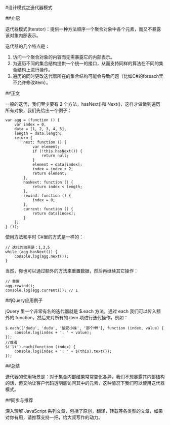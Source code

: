 #设计模式之迭代器模式

##介绍

迭代器模式(Iterator)：提供一种方法顺序一个聚合对象中各个元素，而又不暴露该对象内部表示。

迭代器的几个特点是：


1. 访问一个聚合对象的内容而无需暴露它的内部表示。
2. 为遍历不同的集合结构提供一个统一的接口，从而支持同样的算法在不同的集合结构上进行操作。
3. 遍历的同时更改迭代器所在的集合结构可能会导致问题（比如C#的foreach里不允许修改item）。

##正文

一般的迭代，我们至少要有 2 个方法，hasNext()和 Next()，这样才做做到遍历所有对象，我们先给出一个例子：

```
var agg = (function () {
    var index = 0,
    data = [1, 2, 3, 4, 5],
    length = data.length;
    return {
        next: function () {
            var element;
            if (!this.hasNext()) {
                return null;
            }
            element = data[index];
            index = index + 2;
            return element;
        },
        hasNext: function () {
            return index < length;
        },
        rewind: function () {
            index = 0;
        },
        current: function () {
            return data[index];
        }
    };
} ());
```

使用方法和平时 C#里的方式是一样的：

```
// 迭代的结果是：1,3,5
while (agg.hasNext()) {
    console.log(agg.next());
}
```

当然，你也可以通过额外的方法来重置数据，然后再继续其它操作：

```
// 重置
agg.rewind();
console.log(agg.current()); // 1
```

##jQuery应用例子

jQuery 里一个非常有名的迭代器就是 $.each 方法，通过 each 我们可以传入额外的 function，然后来对所有的 item 项进行迭代操作，例如：

```
$.each(['dudu', 'dudu', '酸奶小妹', '那个MM'], function (index, value) {
    console.log(index + ': ' + value);
});
//或者
$('li').each(function (index) {
    console.log(index + ': ' + $(this).text());
});
```

##总结

迭代器的使用场景是：对于集合内部结果常常变化各异，我们不想暴露其内部结构的话，但又响让客户代码透明底访问其中的元素，这种情况下我们可以使用迭代器模式。

##同步与推荐

深入理解 JavaScript 系列文章，包括了原创，翻译，转载等各类型的文章，如果对你有用，请推荐支持一把，给大叔写作的动力。